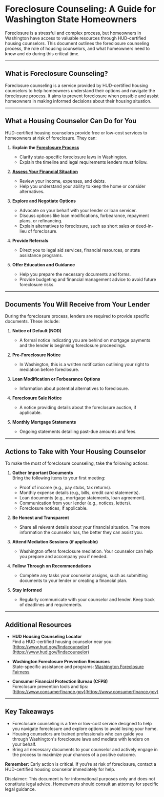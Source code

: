 # Foreclosure Counseling: A Guide for Washington State Homeowners

Foreclosure is a stressful and complex process, 
but homeowners in Washington have access to valuable resources 
through HUD-certified housing counselors. This document outlines the 
foreclosure counseling process, the role of housing counselors, 
and what homeowners need to know and do during this critical time.

---

## **What is Foreclosure Counseling?**

Foreclosure counseling is a service provided by HUD-certified housing 
counselors to help homeowners understand their options and navigate the foreclosure process. 
It aims to prevent foreclosure when possible and assist homeowners 
in making informed decisions about their housing situation.

---

## **What a Housing Counselor Can Do for You**

HUD-certified housing counselors provide free or low-cost services 
to homeowners at risk of foreclosure. They can:

1. **Explain the [Foreclosure Process](./WashingtonProcess.md)**  
   - Clarify state-specific foreclosure laws in Washington.
   - Explain the timeline and legal requirements lenders must follow.

2. **[Assess Your Financial Situation](./AssessFinancials.md)**  
   - Review your income, expenses, and debts.
   - Help you understand your ability to keep the home or consider alternatives.

3. **Explore and Negotiate Options**  
   - Advocate on your behalf with your lender or loan servicer.
   - Discuss options like loan modifications, forbearance, repayment plans, or refinancing.
   - Explain alternatives to foreclosure, such as short sales or deed-in-lieu of foreclosure.

4. **Provide Referrals**  
   - Direct you to legal aid services, financial resources, or state assistance programs.

5. **Offer Education and Guidance**  
   - Help you prepare the necessary documents and forms.
   - Provide budgeting and financial management advice to avoid future foreclosure risks.

---

## **Documents You Will Receive from Your Lender**

During the foreclosure process, lenders are required to provide specific documents. 
These include:

1. **Notice of Default (NOD)**  
   - A formal notice indicating you are behind on mortgage payments and the lender 
is beginning foreclosure proceedings.

2. **Pre-Foreclosure Notice**  
   - In Washington, this is a written notification outlining your right to mediation 
before foreclosure.

3. **Loan Modification or Forbearance Options**  
   - Information about potential alternatives to foreclosure.

4. **Foreclosure Sale Notice**  
   - A notice providing details about the foreclosure auction, if applicable.

5. **Monthly Mortgage Statements**  
   - Ongoing statements detailing past-due amounts and fees.

---

## **Actions to Take with Your Housing Counselor**

To make the most of foreclosure counseling, take the following actions:

1. **Gather Important Documents**  
   Bring the following items to your first meeting:
   - Proof of income (e.g., pay stubs, tax returns).
   - Monthly expense details (e.g., bills, credit card statements).
   - Loan documents (e.g., mortgage statements, loan agreement).
   - Communication from your lender (e.g., notices, letters).
   - Foreclosure notices, if applicable.

2. **Be Honest and Transparent**  
   - Share all relevant details about your financial situation. 
The more information the counselor has, the better they can assist you.

3. **Attend Mediation Sessions (if applicable)**  
   - Washington offers foreclosure mediation. Your counselor can help you prepare 
and accompany you if needed.

4. **Follow Through on Recommendations**  
   - Complete any tasks your counselor assigns, such as submitting documents to your 
lender or creating a financial plan.

5. **Stay Informed**  
   - Regularly communicate with your counselor and lender. Keep track of deadlines 
and requirements.

---

## **Additional Resources**

- **HUD Housing Counseling Locator**  
  Find a HUD-certified housing counselor near you: [https://www.hud.gov/findacounselor](https://www.hud.gov/findacounselor)

- **Washington Foreclosure Prevention Resources**  
  State-specific assistance and programs: [Washington Foreclosure Fairness](https://www.commerce.wa.gov/homeownership/foreclosure-fairness/)

- **Consumer Financial Protection Bureau (CFPB)**  
  Foreclosure prevention tools and tips: [https://www.consumerfinance.gov](https://www.consumerfinance.gov)

---

## **Key Takeaways**

- Foreclosure counseling is a free or low-cost service designed to help you navigate 
foreclosure and explore options to avoid losing your home.
- Housing counselors are trained professionals who can guide you through 
Washington's foreclosure laws and mediate with lenders on your behalf.
- Bring all necessary documents to your counselor and actively engage in 
the process to maximize your chances of a positive outcome.

**Remember:** Early action is critical. If you’re at risk of foreclosure, 
contact a HUD-certified housing counselor immediately for help.

Disclaimer: This document is for informational purposes only and does not constitute legal advice. 
Homeowners should consult an attorney for specific legal guidance.